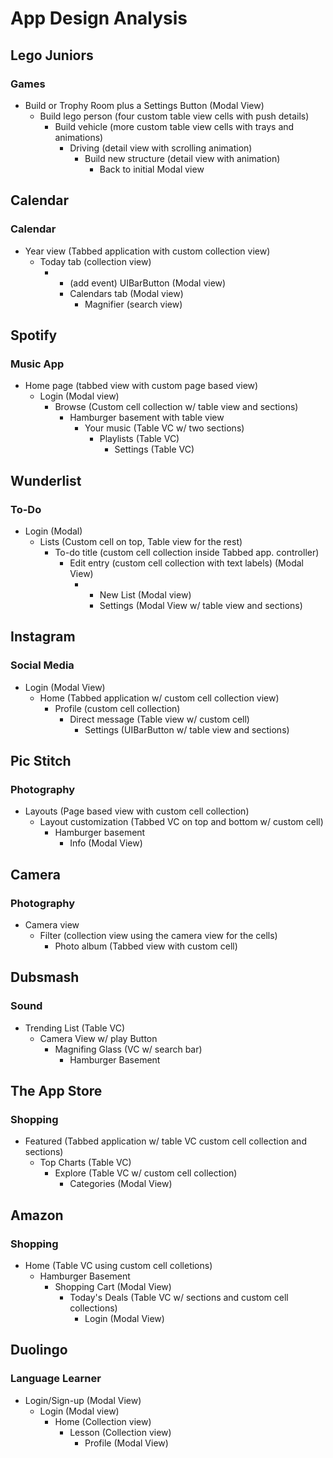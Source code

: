 # App Design Analysis

## Lego Juniors
### Games

* Build or Trophy Room plus a Settings Button (Modal View)
  * Build lego person (four custom table view cells with push details)
    * Build vehicle (more custom table view cells with trays and animations)
      * Driving (detail view with scrolling animation)
        * Build new structure (detail view with animation)
          * Back to initial Modal view

## Calendar
### Calendar

* Year view (Tabbed application with custom collection view)
  * Today tab (collection view)
    * + (add event) UIBarButton (Modal view)
      * Calendars tab (Modal view)
        * Magnifier (search view)

## Spotify
### Music App

* Home page (tabbed view with custom page based view)
  * Login (Modal view)
    * Browse (Custom cell collection w/ table view and sections)
      * Hamburger basement with table view
        * Your music (Table VC w/ two sections)
          * Playlists (Table VC)
            * Settings (Table VC)

## Wunderlist
### To-Do

* Login (Modal)
  * Lists (Custom cell on top, Table view for the rest)
    * To-do title (custom cell collection inside Tabbed app. controller)
      * Edit entry (custom cell collection with text labels) (Modal View)
        * + New List (Modal view)
          * Settings (Modal View w/ table view and sections)

## Instagram
### Social Media

* Login (Modal View)
  * Home (Tabbed application w/ custom cell collection view)
    * Profile (custom cell collection)
      * Direct message (Table view w/ custom cell)
        * Settings (UIBarButton w/ table view and sections)

## Pic Stitch
### Photography

* Layouts (Page based view with custom cell collection)
  * Layout customization (Tabbed VC on top and bottom w/ custom cell)
    * Hamburger basement
      * Info (Modal View)

## Camera
### Photography

* Camera view
  * Filter (collection view using the camera view for the cells)
    * Photo album (Tabbed view with custom cell)

## Dubsmash
### Sound

* Trending List (Table VC)
  * Camera View w/ play Button
    * Magnifing Glass (VC w/ search bar)
      * Hamburger Basement

## The App Store
### Shopping

* Featured (Tabbed application w/ table VC custom cell collection and sections)
  * Top Charts (Table VC)
    * Explore (Table VC w/ custom cell collection)
      * Categories (Modal View)

## Amazon
### Shopping

* Home (Table VC using custom cell colletions)
  * Hamburger Basement
    * Shopping Cart (Modal View)
      * Today's Deals (Table VC w/ sections and custom cell collections)
        * Login (Modal View)

## Duolingo
### Language Learner

* Login/Sign-up (Modal View)
  * Login (Modal view)
    * Home (Collection view)
      * Lesson (Collection view)
        * Profile (Modal View)
